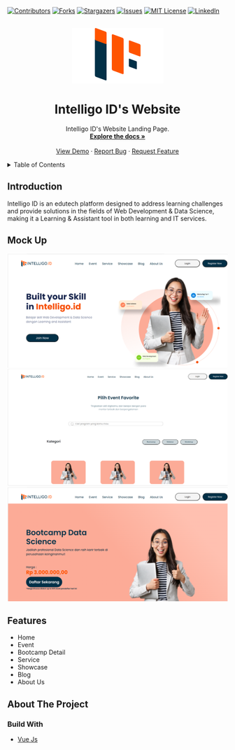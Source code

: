 [![Contributors][contributors-shield]][contributors-url]
[![Forks][forks-shield]][forks-url]
[![Stargazers][stars-shield]][stars-url]
[![Issues][issues-shield]][issues-url]
[![MIT License][license-shield]][license-url]
[![LinkedIn][linkedin-shield]][linkedin-url]

<!-- PROJECT LOGO -->
<br />
<div align="center">
  <a href="https://github.com/acalapatih/IntelligoID_website">
    <img src="image/Intelligo.png" alt="Logo" width="209" height="127">
  </a>

  <h1 align="center">Intelligo ID's Website</h3>

  <p align="center">
    Intelligo ID's Website Landing Page.
    <br />
    <a href="https://github.com/acalapatih/IntelligoID_website"><strong>Explore the docs »</strong></a>
    <br />
    <br />
    <a href="https://intelligoid-project.netlify.app/">View Demo</a>
    ·
    <a href="https://github.com/acalapatih/IntelligoID_website/issues">Report Bug</a>
    ·
    <a href="https://github.com/acalapatih/IntelligoID_website/issues">Request Feature</a>
  </p>
</div>

<!-- TABLE OF CONTENTS -->
<details>
  <summary>Table of Contents</summary>
  <ol>
    <li><a href="#introduction">Introduction</a></li>
    <li><a href="#mock-up">Mock Up</a></li>
    <li><a href="#features">Features</a></li>
    <li>
      <a href="#about-the-project">About The Project</a>
      <ul>
        <li><a href="#build-with">Build With</a></li>
      </ul>
    </li>
  </ol>
</details>

## Introduction
Intelligo ID is an edutech platform designed to address learning challenges and provide solutions in the fields of Web Development & Data Science, making it a Learning & Assistant tool in both learning and IT services.

## Mock Up
<img src="image/mockup_home.png" alt="Mockup Home">
<img src="image/mockup_event.png" alt="Mockup Event">
<img src="image/mockup_bootcamp.png" alt="Mockup Bootcamp">

## Features
- Home
- Event
- Bootcamp Detail
- Service
- Showcase
- Blog
- About Us

## About The Project
### Build With
- [Vue Js](https://vuejs.org/)

<!-- MARKDOWN LINKS & IMAGES -->
<!-- https://www.markdownguide.org/basic-syntax/#reference-style-links -->
[contributors-shield]: https://img.shields.io/github/contributors/acalapatih/IntelligoID_website.svg?style=for-the-badge
[contributors-url]: https://github.com/acalapatih/IntelligoID_website/graphs/contributors
[forks-shield]: https://img.shields.io/github/forks/acalapatih/IntelligoID_website.svg?style=for-the-badge
[forks-url]: https://github.com//acalapatih/IntelligoID_website/network/members
[stars-shield]: https://img.shields.io/github/stars/acalapatih/IntelligoID_website.svg?style=for-the-badge
[stars-url]: https://github.com//acalapatih/IntelligoID_website/stargazers
[issues-shield]: https://img.shields.io/github/issues/acalapatih/IntelligoID_website.svg?style=for-the-badge
[issues-url]: https://github.com//acalapatih/IntelligoID_website/issues
[license-shield]: https://img.shields.io/github/license/acalapatih/IntelligoID_website.svg?style=for-the-badge
[license-url]: https://github.com//acalapatih/IntelligoID_website/blob/master/LICENSE.txt
[linkedin-shield]: https://img.shields.io/badge/-LinkedIn-black.svg?style=for-the-badge&logo=linkedin&colorB=555
[linkedin-url]: https://linkedin.com/in/amir-acalapati-henry
